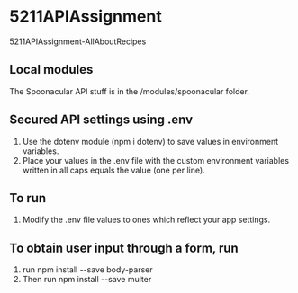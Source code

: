 # 5211APIAssignment
5211APIAssignment-AllAboutRecipes

## Local modules
The Spoonacular API stuff is in the /modules/spoonacular folder.

## Secured API settings using .env
1. Use the dotenv module (npm i dotenv) to save values in environment variables.
2. Place your values in the .env file with the custom environment variables written in all caps equals the value (one per line).

## To run
1. Modify the .env file values to ones which reflect your app settings.

## To obtain user input through a form, run
1. run npm install --save body-parser
2. Then run npm install --save multer
